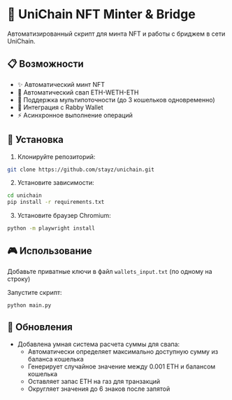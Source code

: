 # 🌈 UniChain NFT Minter & Bridge

Автоматизированный скрипт для минта NFT и работы с бриджем в сети UniChain.

## 📋 Возможности

-   ✨ Автоматический минт NFT
-   💱 Автоматический свап ETH-WETH-ETH
-   🔄 Поддержка мультипоточности (до 3 кошельков одновременно)
-   🦊 Интеграция с Rabby Wallet
-   ⚡ Асинхронное выполнение операций

## 🚀 Установка

1. Клонируйте репозиторий:

```bash
git clone https://github.com/stayz/unichain.git
```

2. Установите зависимости:

```bash
cd unichain
pip install -r requirements.txt
```

3. Установите браузер Chromium:

```bash
python -m playwright install
```

## 🎮 Использование

Добавьте приватные ключи в файл `wallets_input.txt` (по одному на строку)

Запустите скрипт:

```bash
python main.py
```

## 📝 Обновления

-   Добавлена умная система расчета суммы для свапа:
    -   Автоматически определяет максимально доступную сумму из баланса кошелька
    -   Генерирует случайное значение между 0.001 ETH и балансом кошелька
    -   Оставляет запас ETH на газ для транзакций
    -   Округляет значения до 6 знаков после запятой
